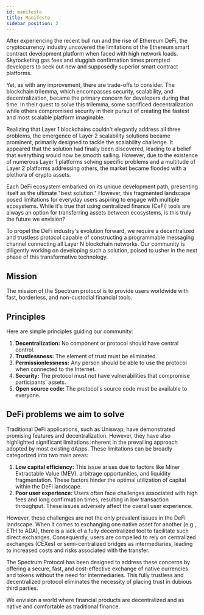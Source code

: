 ```yaml
---
id: manifesto
title: Manifesto
sidebar_position: 2
---
```

After experiencing the recent bull run and the rise of Ethereum DeFi, the cryptocurrency industry uncovered the limitations of the Ethereum smart contract development platform when faced with high network loads. Skyrocketing gas fees and sluggish confirmation times prompted developers to seek out new and supposedly superior smart contract platforms.

Yet, as with any improvement, there are trade-offs to consider. The blockchain trilemma, which encompasses security, scalability, and decentralization, became the primary concern for developers during that time. In their quest to solve this trilemma, some sacrificed decentralization while others compromised security in their pursuit of creating the fastest and most scalable platform imaginable.

Realizing that Layer 1 blockchains couldn't elegantly address all three problems, the emergence of Layer 2 scalability solutions became prominent, primarily designed to tackle the scalability challenge. It appeared that the solution had finally been discovered, leading to a belief that everything would now be smooth sailing. However, due to the existence of numerous Layer 1 platforms solving specific problems and a multitude of Layer 2 platforms addressing others, the market became flooded with a plethora of crypto assets.

Each DeFi ecosystem embarked on its unique development path, presenting itself as the ultimate "best solution." However, this fragmented landscape posed limitations for everyday users aspiring to engage with multiple ecosystems. While it's true that using centralized finance (CeFi) tools are always an option for transferring assets between ecosystems, is this truly the future we envision?

To propel the DeFi industry's evolution forward, we require a decentralized and trustless protocol capable of constructing a programmable messaging channel connecting all Layer N blockchain networks. Our community is diligently working on developing such a solution, poised to usher in the next phase of this transformative technology.

## Mission

The mission of the Spectrum protocol is to provide users worldwide with fast, borderless, and non-custodial financial tools.

## Principles

Here are simple principles guiding our community:

1. **Decentralization:** No component or protocol should have central control.
2. **Trustlessness:** The element of trust must be eliminated.
3. **Permissionlessness:** Any person should be able to use the protocol when connected to the Internet.
4. **Security:** The protocol must not have vulnerabilities that compromise participants' assets.
5. **Open source code:** The protocol's source code must be available to everyone.

## DeFi problems we aim to solve

Traditional DeFi applications, such as Uniswap, have demonstrated promising features and decentralization. However, they have also highlighted significant limitations inherent in the prevailing approach adopted by most existing dApps. These limitations can be broadly categorized into two main areas:

1. **Low capital efficiency:** This issue arises due to factors like Miner Extractable Value (MEV), arbitrage opportunities, and liquidity fragmentation. These factors hinder the optimal utilization of capital within the DeFi landscape.
2. **Poor user experience:** Users often face challenges associated with high fees and long confirmation times, resulting in low transaction throughput. These issues adversely affect the overall user experience.

However, these challenges are not the only prevalent issues in the DeFi landscape. When it comes to exchanging one native asset for another (e.g., ETH to ADA), there is a lack of a fully decentralized tool to facilitate such direct exchanges. Consequently, users are compelled to rely on centralized exchanges (CEXes) or semi-centralized bridges as intermediaries, leading to increased costs and risks associated with the transfer.

The Spectrum Protocol has been designed to address these concerns by offering a secure, fast, and cost-effective exchange of native currencies and tokens without the need for intermediaries. This fully trustless and decentralized protocol eliminates the necessity of placing trust in dubious third parties.

We envision a world where financial products are decentralized and as native and comfortable as traditional finance.